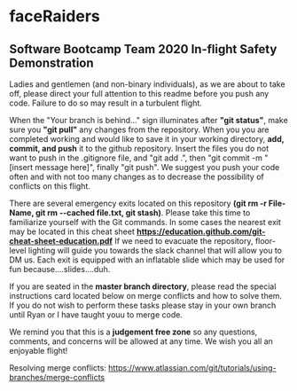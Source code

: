 # faceRaiders
## Software Bootcamp Team 2020 In-flight Safety Demonstration

Ladies and gentlemen (and non-binary individuals), as we are about to take off, please direct your full attention to this readme before you push any code. Failure to do so may result in a turbulent flight.

When the "Your branch is behind..." sign illuminates after **"git status"**, make sure you **"git pull"** any changes from the repository. When you you are completed working and would like to save it in your working directory, **add, commit, and push** it to the github repository. Insert the files you do not want to push in the .gitignore file, and "git add .", then "git commit -m "[insert message here]", finally "git push". We suggest you push your code often and with not too many changes as to decrease the possibility of conflicts on this flight.

There are several emergency exits located on this repository **(git rm -r File-Name, git rm --cached file.txt, git stash)**. Please take this time to familiarize yourself with the Git commands. In some cases the nearest exit may be located in this cheat sheet **https://education.github.com/git-cheat-sheet-education.pdf** If we need to evacuate the repository, floor-level lighting will guide you towards the slack channel that will allow you to DM us. Each exit is equipped with an inflatable slide which may be used for fun because....slides....duh.

If you are seated in the **master branch directory**, please read the special instructions card located below on merge conflicts and how to solve them. If you do not wish to perform these tasks please stay in your own branch until Ryan or I have taught youu to merge code.

We remind you that this is a **judgement free zone** so any questions, comments, and concerns will be allowed at any time. We wish you all an enjoyable flight!

Resolving merge conflicts: https://www.atlassian.com/git/tutorials/using-branches/merge-conflicts
